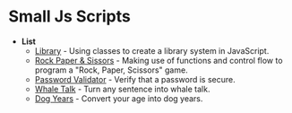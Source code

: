 # Small Js Scripts

- **List**
  - [Library](https://github.com/rgarimella0124/JS-Scripts/blob/master/library.js) - Using classes to create a library system in JavaScript.
  - [Rock Paper & Sissors](https://github.com/rgarimella0124/JS-Scripts/blob/master/rockpaper.js) - Making use of functions and control flow to program a "Rock, Paper, Scissors" game.
  - [Password Validator](https://github.com/rgarimella0124/JS-Scripts/blob/master/validator.js) - Verify that a password is secure.
  - [Whale Talk](https://github.com/rgarimella0124/JS-Scripts/blob/master/talk.js) - Turn any sentence into whale talk.
  - [Dog Years](https://github.com/rgarimella0124/JS-Scripts/blob/master/dogyear.js) - Convert your age into dog years.
